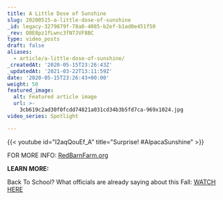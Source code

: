 ```yaml
---
title: A Little Dose of Sunshine
slug: 20200515-a-little-dose-of-sunshine
_id: legacy-3279879f-78a8-4085-b2ef-b1ad0e451f50
_rev: O8E8pz1fLwnc3fN7JVF8BC
type: video_posts
draft: false
aliases:
  - article/a-little-dose-of-sunshine/
_createdAt: '2020-05-15T23:26:43Z'
_updatedAt: '2021-03-22T13:11:59Z'
date: '2020-05-15T23:26:43+00:00'
weight: 50
featured_image:
  alt: Featured article image
  url: >-
    3cb619c2ad30f0fcdd74821a031cd34b3b5fd7ca-969x1024.jpg
video_series: Spotlight

---
```

{{< youtube id="I2aqQouEf_A" title="Surprise! #AlpacaSunshine" >}}

FOR MORE INFO: [RedBarnFarm.org](http://REdBarnfarm.org)

**LEARN MORE:**

Back To School? What officials are already saying about this Fall: [WATCH HERE](https://smarthernews.com/article/back-to-school/)